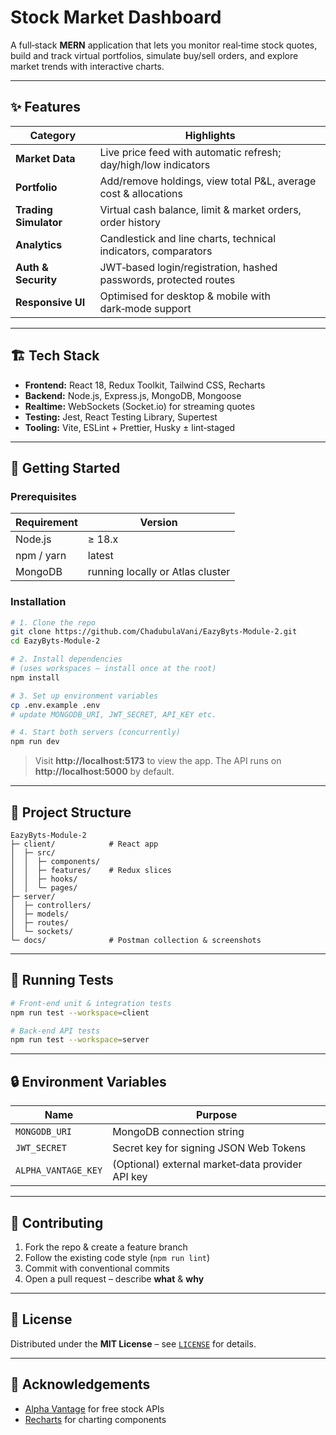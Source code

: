 # Stock Market Dashboard

A full‑stack **MERN** application that lets you monitor real‑time stock quotes, build and track virtual portfolios, simulate buy/sell orders, and explore market trends with interactive charts.  


---

## ✨ Features

| Category | Highlights |
|----------|------------|
| **Market Data** | Live price feed with automatic refresh; day/high/low indicators |
| **Portfolio** | Add/remove holdings, view total P&L, average cost & allocations |
| **Trading Simulator** | Virtual cash balance, limit & market orders, order history |
| **Analytics** | Candlestick and line charts, technical indicators, comparators |
| **Auth & Security** | JWT‑based login/registration, hashed passwords, protected routes |
| **Responsive UI** | Optimised for desktop & mobile with dark‑mode support |

---

## 🏗 Tech Stack

- **Frontend:** React 18, Redux Toolkit, Tailwind CSS, Recharts  
- **Backend:** Node.js, Express.js, MongoDB, Mongoose  
- **Realtime:** WebSockets (Socket.io) for streaming quotes  
- **Testing:** Jest, React Testing Library, Supertest  
- **Tooling:** Vite, ESLint + Prettier, Husky ± lint‑staged  

---

## 🚀 Getting Started

### Prerequisites

| Requirement | Version |
|-------------|---------|
| Node.js     | ≥ 18.x |
| npm / yarn  | latest |
| MongoDB     | running locally or Atlas cluster |

### Installation

```bash
# 1. Clone the repo
git clone https://github.com/ChadubulaVani/EazyByts-Module-2.git
cd EazyByts-Module-2

# 2. Install dependencies
# (uses workspaces – install once at the root)
npm install

# 3. Set up environment variables
cp .env.example .env
# update MONGODB_URI, JWT_SECRET, API_KEY etc.

# 4. Start both servers (concurrently)
npm run dev
```

> Visit **http://localhost:5173** to view the app. The API runs on **http://localhost:5000** by default.

---

## 📂 Project Structure

```
EazyByts-Module-2
├─ client/            # React app
│  ├─ src/
│  │  ├─ components/
│  │  ├─ features/    # Redux slices
│  │  ├─ hooks/
│  │  └─ pages/
├─ server/
│  ├─ controllers/
│  ├─ models/
│  ├─ routes/
│  └─ sockets/
└─ docs/              # Postman collection & screenshots
```

---

## 🧪 Running Tests

```bash
# Front‑end unit & integration tests
npm run test --workspace=client

# Back‑end API tests
npm run test --workspace=server
```

---

## 🔒 Environment Variables

Name | Purpose
-----|---------
`MONGODB_URI` | MongoDB connection string
`JWT_SECRET`  | Secret key for signing JSON Web Tokens
`ALPHA_VANTAGE_KEY` | (Optional) external market‑data provider API key

---

## 🤝 Contributing

1. Fork the repo & create a feature branch  
2. Follow the existing code style (`npm run lint`)  
3. Commit with conventional commits  
4. Open a pull request – describe **what** & **why**  

---

## 📜 License

Distributed under the **MIT License** – see [`LICENSE`](LICENSE) for details.

---

## 🙏 Acknowledgements

- [Alpha Vantage](https://www.alphavantage.co/) for free stock APIs  
- [Recharts](https://recharts.org/) for charting components   
